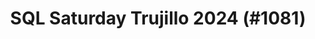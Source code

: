 ---
layout: event
title: "SQL Saturday Trujillo 2024 (#1081)"
subtitle: ""
tags: ["Trujillo", "Peru", "physical", "2024", "South America"]
thumb: /assets/img/logos/Just_icon_Color_small.png
comments: false
data: SQLSat1081
---